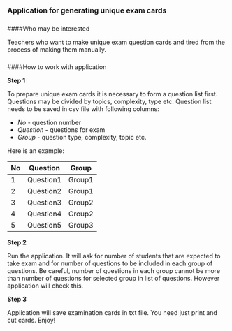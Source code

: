 
### Application for generating unique exam cards
###

####Who may be interested

Teachers who want to make unique exam question cards and tired from the process of making them manually.

###

####How to work with application

__Step 1__

To prepare unique exam cards it is necessary to form a question list first. Questions may be divided by topics, complexity, type etc. Question list needs to be saved in csv file with following columns: 

* _No_ - question number
* _Question_ - questions for exam
* _Group_ - question type, complexity, topic etc.

Here is an example:

No | Question  |  Group
---|-----------|--------
1  | Question1 |  Group1
2  | Question2 |  Group1
3  | Question3 |  Group2
4  | Question4 |  Group2
5  | Question5 |  Group3

__Step 2__

Run the application. It will ask for number of students that are expected to take exam and for number of questions to be included in each group of questions. Be careful, number of questions in each group cannot be more than number of questions for selected group in list of questions. However application will check this.

__Step 3__

Application will save examination cards in txt file. You need just print and cut cards.
Enjoy!

